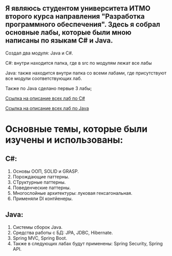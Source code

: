 ## Я являюсь студентом университета ИТМО второго курса направления "Разработка программного обеспечения". Здесь я собрал основные лабы, которые были мною написаны по языкам C# и Java.

Создал два модуля: Java и C#.


C#: внутри находится папка, где в src по модулям лежат все лабы

Java: также находится внутри папка со всеми лабами, где присутствуют все модули соответствующих лаб.

Также по Java сделано первые 3 лабы;

[Ссылка на описание всех лаб по С#](https://ronimizy.notion.site/Labs-ebf31349fa0a4c0d9328b198cfebed4e)

[Ссылка на описание всех лаб по Java](https://gist.github.com/DianaNeumann/8ef03e192895c857656371f0e6818e62)


# Основные темы, которые были изучены и использованы:
## C#:
1. Основы ООП, SOLID и GRASP.
2. Порождающие паттерны.
3. СТруктурные паттерны.
4. Поведенческие паттерны.
5. Многослойные архитектуры: луковая гексагональная.
6. Применяли DI контйенеры.

## Java:
1. Системы сборок Java.
2. Средства работы с БД: JPA, JDBC, Hibernate.
3. Spring MVC, Spring Boot.
4. Также в следующих лабах будут применены: Spring Security, Spring API.
